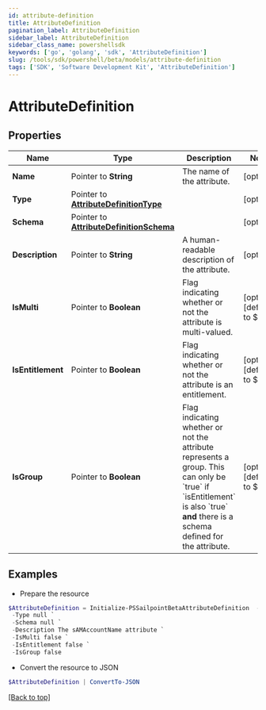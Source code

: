 ```yaml
---
id: attribute-definition
title: AttributeDefinition
pagination_label: AttributeDefinition
sidebar_label: AttributeDefinition
sidebar_class_name: powershellsdk
keywords: ['go', 'golang', 'sdk', 'AttributeDefinition'] 
slug: /tools/sdk/powershell/beta/models/attribute-definition
tags: ['SDK', 'Software Development Kit', 'AttributeDefinition']
---
```



# AttributeDefinition

## Properties

Name | Type | Description | Notes
------------ | ------------- | ------------- | -------------
**Name** |  Pointer to **String** | The name of the attribute. | [optional] 
**Type** |  Pointer to [**AttributeDefinitionType**](attribute-definition-type) |  | [optional] 
**Schema** |  Pointer to [**AttributeDefinitionSchema**](attribute-definition-schema) |  | [optional] 
**Description** |  Pointer to **String** | A human-readable description of the attribute. | [optional] 
**IsMulti** |  Pointer to **Boolean** | Flag indicating whether or not the attribute is multi-valued. | [optional] [default to $false]
**IsEntitlement** |  Pointer to **Boolean** | Flag indicating whether or not the attribute is an entitlement. | [optional] [default to $false]
**IsGroup** |  Pointer to **Boolean** | Flag indicating whether or not the attribute represents a group. This can only be &#x60;true&#x60; if &#x60;isEntitlement&#x60; is also &#x60;true&#x60; **and** there is a schema defined for the attribute.  | [optional] [default to $false]

## Examples

- Prepare the resource
```powershell
$AttributeDefinition = Initialize-PSSailpointBetaAttributeDefinition  -Name sAMAccountName `
 -Type null `
 -Schema null `
 -Description The sAMAccountName attribute `
 -IsMulti false `
 -IsEntitlement false `
 -IsGroup false
```

- Convert the resource to JSON
```powershell
$AttributeDefinition | ConvertTo-JSON
```


[[Back to top]](#) 

